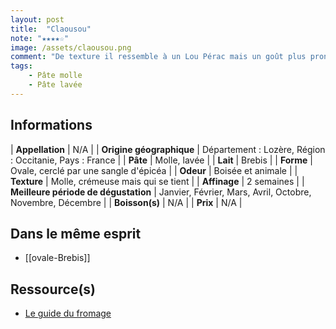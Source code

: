 ```yaml
---
layout: post
title:  "Claousou"
note: "★★★★☆"
image: /assets/claousou.png
comment: "De texture il ressemble à un Lou Pérac mais un goût plus prononcé, et une odeur bien plus prononcée. C’est très bon !"
tags:
    - Pâte molle
    - Pâte lavée
---
```


## Informations

| **Appellation** | N/A |
| **Origine géographique** | Département : Lozère, Région : Occitanie, Pays : France   |
| **Pâte** | Molle, lavée |
| **Lait** | Brebis |
| **Forme** | Ovale, cerclé par une sangle d'épicéa |
| **Odeur** | Boisée et animale |
| **Texture** | Molle, crémeuse mais qui se tient |
| **Affinage** | 2 semaines |
| **Meilleure période de dégustation** | Janvier, Février, Mars, Avril, Octobre, Novembre, Décembre |
| **Boisson(s)** | N/A |
| **Prix** | N/A |

## Dans le même esprit
* [[ovale-Brebis]]

## Ressource(s)
* [Le guide du fromage](https://www.leguidedufromage.com/le-claousou-io621.html)